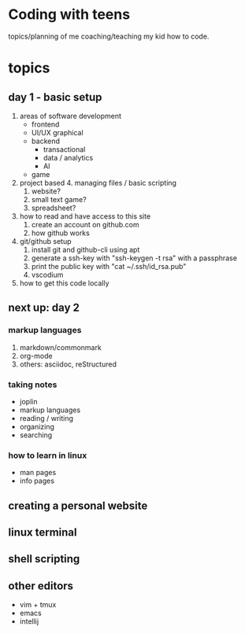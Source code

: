 # Coding with teens

topics/planning of me coaching/teaching my kid how to code.

# topics

## day 1 - basic setup

1. areas of software development
   - frontend
   - UI/UX graphical
   - backend
     - transactional
     - data / analytics
     - AI
   - game
2. project based 4. managing files / basic scripting
   1. website?
   2. small text game?
   3. spreadsheet?
3. how to read and have access to this site
   1. create an account on github.com
   2. how github works
4. git/github setup
   1. install git and github-cli using apt
   2. generate a ssh-key with "ssh-keygen -t rsa" with a passphrase
   3. print the public key with "cat ~/.ssh/id_rsa.pub"
   4. vscodium
5. how to get this code locally

## next up: day 2

### markup languages

1. markdown/commonmark
2. org-mode
3. others: asciidoc, reStructured

### taking notes

- joplin
- markup languages
- reading / writing
- organizing
- searching

### how to learn in linux

- man pages
- info pages

## creating a personal website

## linux terminal

## shell scripting

## other editors

- vim + tmux
- emacs
- intellij
